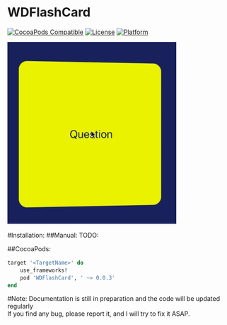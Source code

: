 # WDFlashCard
[![CocoaPods Compatible](https://img.shields.io/cocoapods/v/WDFlashCard.svg)](http://cocoapods.org/pods/WDFlashCard)
[![License](https://img.shields.io/cocoapods/l/WDFlashCard.svg?style=flat)](http://cocoapods.org/pods/WDFlashCard)
[![Platform](https://img.shields.io/cocoapods/p/WDFlashCard.svg?style=flat)](http://cocoapods.org/pods/WDFlashCard)

 ![GitHub Logo](/Resources/FlashCard.gif)

#Installation:
##Manual:
TODO:

##CocoaPods:
```Ruby
target '<TargetName>' do
    use_frameworks!
    pod 'WDFlashCard', ' ~> 0.0.3'
end
```

#Note:
Documentation is still in preparation and the code will be updated regularly
<br>If you find any bug, please report it, and I will try to fix it ASAP.
